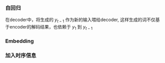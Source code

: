 ### 自回归

在decoder中，将生成的 $y_{t - 1}$ 作为新的输入喂给decoder, 这样生成的词不仅基于encoder的解码结果，也依赖于 $y_1$ 到 $y_{t-1}$ 


### Embedding

### 加入时序信息